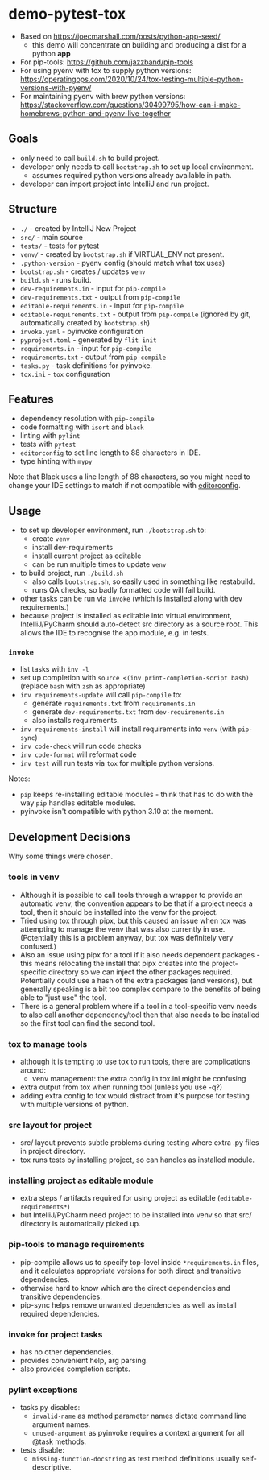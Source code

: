 # demo-pytest-tox

- Based on https://joecmarshall.com/posts/python-app-seed/
    - this demo will concentrate on building and producing a dist for a python **app**
- For pip-tools: https://github.com/jazzband/pip-tools
- For using pyenv with tox to supply python
  versions: https://operatingops.com/2020/10/24/tox-testing-multiple-python-versions-with-pyenv/
- For maintaining pyenv with brew python
  versions: https://stackoverflow.com/questions/30499795/how-can-i-make-homebrews-python-and-pyenv-live-together

## Goals

- only need to call `build.sh` to build project.
- developer only needs to call `bootstrap.sh` to set up local environment.
    - assumes required python versions already available in path.
- developer can import project into IntelliJ and run project.

## Structure

- `./` - created by IntelliJ New Project
- `src/` - main source
- `tests/` - tests for pytest
- `venv/` - created by `bootstrap.sh` if VIRTUAL_ENV not present.
- `.python-version` - pyenv config (should match what tox uses)
- `bootstrap.sh` - creates / updates `venv`
- `build.sh` - runs build.
- `dev-requirements.in` - input for `pip-compile`
- `dev-requirements.txt` - output from `pip-compile`
- `editable-requirements.in` - input for `pip-compile`
- `editable-requirements.txt` - output from `pip-compile` (ignored by git, automatically created by `bootstrap.sh`)
- `invoke.yaml` - pyinvoke configuration
- `pyproject.toml` - generated by `flit init`
- `requirements.in` - input for `pip-compile`
- `requirements.txt` - output from `pip-compile`
- `tasks.py` - task definitions for pyinvoke.
- `tox.ini` - `tox` configuration

## Features

- dependency resolution with `pip-compile`
- code formatting with `isort` and `black`
- linting with `pylint`
- tests with `pytest`
- `editorconfig` to set line length to 88 characters in IDE.
- type hinting with `mypy`

Note that Black uses a line length of 88 characters, so you might need to change your IDE settings to match if not
compatible with [editorconfig](https://editorconfig.org/).

## Usage

- to set up developer environment, run `./bootstrap.sh` to:
    - create `venv`
    - install dev-requirements
    - install current project as editable
    - can be run multiple times to update `venv`
- to build project, run `./build.sh`
    - also calls `bootstrap.sh`, so easily used in something like restabuild.
    - runs QA checks, so badly formatted code will fail build.
- other tasks can be run via `invoke` (which is installed along with dev requirements.)
- because project is installed as editable into virtual environment, IntelliJ/PyCharm should auto-detect src directory
  as a source root. This allows the IDE to recognise the app module, e.g. in tests.

### `invoke`

- list tasks with `inv -l`
- set up completion with `source <(inv print-completion-script bash)` (replace `bash` with `zsh` as appropriate)
- `inv requirements-update` will call `pip-compile` to:
    - generate `requirements.txt` from `requirements.in`
    - generate `dev-requirements.txt` from `dev-requirements.in`
    - also installs requirements.
- `inv requirements-install` will install requirements into `venv` (with `pip-sync`)
- `inv code-check` will run code checks
- `inv code-format` will reformat code
- `inv test` will run tests via `tox` for multiple python versions.

Notes:

- `pip` keeps re-installing editable modules - think that has to do with the way `pip` handles editable modules.
- pyinvoke isn't compatible with python 3.10 at the moment.

## Development Decisions

Why some things were chosen.

### tools in venv

- Although it is possible to call tools through a wrapper to provide an automatic venv, the convention appears to be
  that if a project needs a tool, then it should be installed into the venv for the project.
- Tried using tox through pipx, but this caused an issue when tox was attempting to manage the venv that was also
  currently in use. (Potentially this is a problem anyway, but tox was definitely very confused.)
- Also an issue using pipx for a tool if it also needs dependent packages - this means relocating the install that pipx
  creates into the project-specific directory so we can inject the other packages required. Potentially could use a hash
  of the extra packages (and versions), but generally speaking is a bit too complex compare to the benefits of being
  able to "just use" the tool.
- There is a general problem where if a tool in a tool-specific venv needs to also call another dependency/tool then
  that also needs to be installed so the first tool can find the second tool.

### tox to manage tools

- although it is tempting to use tox to run tools, there are complications around:
    - venv management: the extra config in tox.ini might be confusing
- extra output from tox when running tool (unless you use -q?)
- adding extra config to tox would distract from it's purpose for testing with multiple versions of python.

### src layout for project

- src/ layout prevents subtle problems during testing where extra .py files in project directory.
- tox runs tests by installing project, so can handles as installed module.

### installing project as editable module

- extra steps / artifacts required for using project as editable (`editable-requirements*`)
- but IntelliJ/PyCharm need project to be installed into venv so that src/ directory is automatically picked up.

### pip-tools to manage requirements

- pip-compile allows us to specify top-level inside `*requirements.in` files, and it calculates appropriate versions for
  both direct and transitive dependencies.
- otherwise hard to know which are the direct dependencies and transitive dependencies.
- pip-sync helps remove unwanted dependencies as well as install required dependencies.

### invoke for project tasks

- has no other dependencies.
- provides convenient help, arg parsing.
- also provides completion scripts.

### pylint exceptions

- tasks.py disables:
    - `invalid-name` as method parameter names dictate command line argument names.
    - `unused-argument` as pyinvoke requires a context argument for all @task methods.
- tests disable:
    - `missing-function-docstring` as test method definitions usually self-descriptive.

